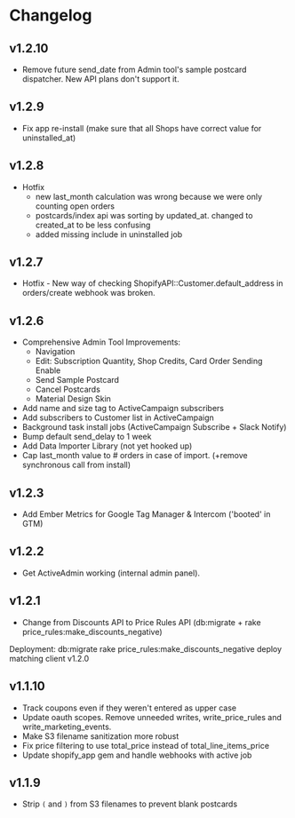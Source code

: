 # Changelog

## v1.2.10
- Remove future send_date from Admin tool's sample postcard dispatcher. New API plans don't support it.

## v1.2.9
- Fix app re-install (make sure that all Shops have correct value for uninstalled_at)

## v1.2.8
- Hotfix 
    - new last_month calculation was wrong because we were only counting open orders
    - postcards/index api was sorting by updated_at. changed to created_at to be less confusing
    - added missing include in uninstalled job

## v1.2.7
- Hotfix - New way of checking ShopifyAPI::Customer.default_address in orders/create webhook was broken. 


## v1.2.6
- Comprehensive Admin Tool Improvements: 
    - Navigation 
    - Edit: Subscription Quantity, Shop Credits, Card Order Sending Enable
    - Send Sample Postcard
    - Cancel Postcards
    - Material Design Skin    
- Add name and size tag to ActiveCampaign subscribers
- Add subscribers to Customer list in ActiveCampaign
- Background task install jobs (ActiveCampaign Subscribe + Slack Notify)
- Bump default send_delay to 1 week
- Add Data Importer Library (not yet hooked up)
- Cap last_month value to # orders in case of import. (+remove synchronous call from install)


## v1.2.3
- Add Ember Metrics for Google Tag Manager & Intercom ('booted' in GTM)

## v1.2.2
- Get ActiveAdmin working (internal admin panel). 

## v1.2.1

- Change from Discounts API to Price Rules API (db:migrate + rake price_rules:make_discounts_negative)

Deployment:
    db:migrate 
    rake price_rules:make_discounts_negative
    deploy matching client v1.2.0

## v1.1.10

- Track coupons even if they weren't entered as upper case 
- Update oauth scopes. Remove unneeded writes, write_price_rules and write_marketing_events.  
- Make S3 filename sanitization more robust
- Fix price filtering to use total_price instead of total_line_items_price
- Update shopify_app gem and handle webhooks with active job


## v1.1.9

- Strip `(` and `)` from S3 filenames to prevent blank postcards 